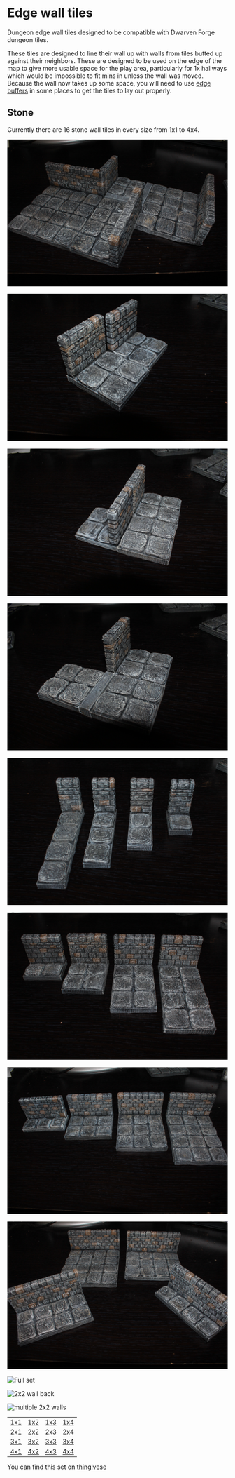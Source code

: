 Edge wall tiles
===========

Dungeon edge wall tiles designed to be compatible with Dwarven Forge dungeon tiles.

These tiles are designed to line their wall up with walls from tiles butted up against their neighbors.  These are designed to be used on the edge of the map to give more usable space for the play area, particularly for 1x hallways which would be impossible to fit mins in unless the wall was moved.  Because the wall now takes up some space, you will need to use [edge buffers](../edge_buffer) in some places to get the tiles to lay out properly.

Stone
-----

Currently there are 16 stone wall tiles in every size from 1x1 to 4x4.

![Wdge walls and buffers](IMG_7062.JPG)

![Edge wall, wall comparison](IMG_7063.JPG)

![Edge wall next to wall](IMG_7064.JPG)

![Edge wall with buffer](IMG_7065.JPG)

![1x wide, 1-4 deep](IMG_7067.JPG)

![2x wide, 1-4 deep](IMG_7068.JPG)

![3x wide, 1-4 deep](IMG_7070.JPG)

![4x wide, 1-4 deep](IMG_7071.JPG)

![Full set](IMG_7057.JPG)

![2x2 wall back](IMG_5780.JPG)

![multiple 2x2 walls](IMG_5763.JPG)

<table>
<tr><td><a href="edge_wall_1x1.stl">1x1</a></td><td><a href="edge_wall_1x2.stl">1x2</a></td><td><a href="edge_wall_1x3.stl">1x3</a></td><td><a href="edge_wall_1x4.stl">1x4</a></td></tr>
<tr><td><a href="edge_wall_2x1.stl">2x1</a></td><td><a href="edge_wall_2x2.stl">2x2</a></td><td><a href="edge_wall_2x3.stl">2x3</a></td><td><a href="edge_wall_2x4.stl">2x4</a></td></tr>
<tr><td><a href="edge_wall_3x1.stl">3x1</a></td><td><a href="edge_wall_3x2.stl">3x2</a></td><td><a href="edge_wall_3x3.stl">3x3</a></td><td><a href="edge_wall_3x4.stl">3x4</a></td></tr>
<tr><td><a href="edge_wall_4x1.stl">4x1</a></td><td><a href="edge_wall_4x2.stl">4x2</a></td><td><a href="edge_wall_4x3.stl">4x3</a></td><td><a href="edge_wall_4x4.stl">4x4</a></td></tr>
</table>

You can find this set on [thingivese](http://www.thingiverse.com/thing:204629)

